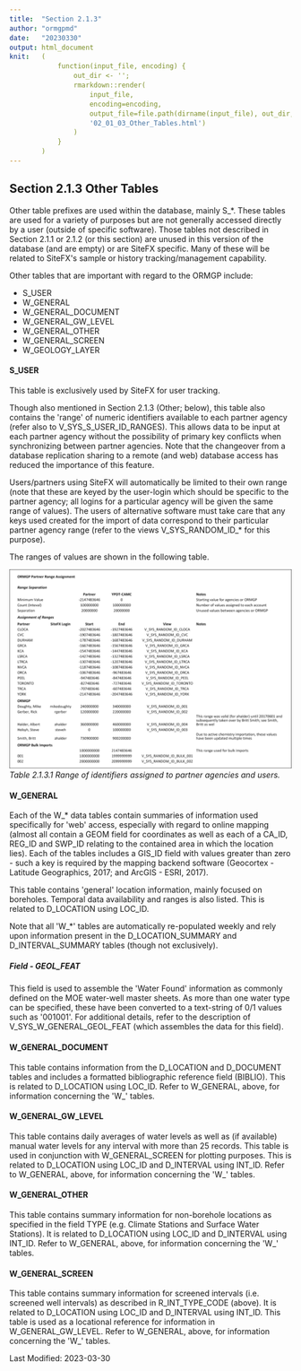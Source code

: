 ```yaml
---
title:  "Section 2.1.3"
author: "ormgpmd"
date:   "20230330"
output: html_document
knit:   (
            function(input_file, encoding) {
                out_dir <- '';
                rmarkdown::render(
                    input_file,
                    encoding=encoding,
                    output_file=file.path(dirname(input_file), out_dir,
                    '02_01_03_Other_Tables.html')
                )
            }
        )
---
```


## Section 2.1.3 Other Tables

Other table prefixes are used within the database, mainly S_\*.  These tables are used for a variety of purposes but are not generally accessed directly by a user (outside of specific software).  Those tables not described in Section 2.1.1 or 2.1.2 (or this section) are unused in this version of the database (and are empty) or are SiteFX specific.  Many of these will be related to SiteFX's sample or history tracking/management capability.  

Other tables that are important with regard to the ORMGP include:

* S_USER
* W_GENERAL
* W_GENERAL_DOCUMENT
* W_GENERAL_GW_LEVEL
* W_GENERAL_OTHER
* W_GENERAL_SCREEN
* W_GEOLOGY_LAYER

#### S_USER

This table is exclusively used by SiteFX for user tracking.

Though also mentioned in Section 2.1.3 (Other; below), this table also contains the 'range' of numeric identifiers available to each partner agency (refer also to V_SYS_S_USER_ID_RANGES).  This allows data to be input at each partner agency without the possibility of primary key conflicts when synchronizing between partner agencies.  Note that the changeover from a database replication sharing to a remote (and web) database access has reduced the importance of this feature.

Users/partners using SiteFX will automatically be limited to their own range
(note that these are keyed by the user-login which should be specific to the
partner agency; all logins for a particular agency will be given the same
range of values).  The users of alternative software must take care that any
keys used created for the import of data correspond to their particular
partner agency range (refer to the views V_SYS_RANDOM_ID_\* for this purpose).  

The ranges of values are shown in the following table.

![Table 2.1.3.1 Range of identifiers assigned to partner agencies and users](t02_01_03_01.jpg)
*Table 2.1.3.1 Range of identifiers assigned to partner agencies and users.*

#### W_GENERAL

Each of the W_\* data tables contain summaries of information used specifically for 'web' access, especially with regard to online mapping (almost all contain a GEOM field for coordinates as well as each of a CA_ID, REG_ID and SWP_ID relating to the contained area in which the location lies).  Each of the tables includes a GIS_ID field with values greater than zero - such a key is required by the mapping backend software (Geocortex - Latitude Geographics, 2017; and ArcGIS - ESRI, 2017).

This table contains 'general' location information, mainly focused on boreholes.  Temporal data availability and ranges is also listed.  This is related to D_LOCATION using LOC_ID.

Note that all 'W_*' tables are automatically re-populated weekly and rely upon information present in the D_LOCATION_SUMMARY and D_INTERVAL_SUMMARY tables (though not exclusively).

##### Field - GEOL_FEAT

This field is used to assemble the 'Water Found' information as commonly
defined on the MOE water-well master sheets.  As more than one water type can
be specified, these have been converted to a text-string of 0/1 values such
as '001001'.  For additional details, refer to the description of
V_SYS_W_GENERAL_GEOL_FEAT (which assembles the data for this field).

#### W_GENERAL_DOCUMENT

This table contains information from the D_LOCATION and D_DOCUMENT tables and includes a formatted bibliographic reference field (BIBLIO).  This is related to D_LOCATION using LOC_ID.  Refer to W_GENERAL, above, for information concerning the 'W_' tables.

#### W_GENERAL_GW_LEVEL

This table contains daily averages of water levels as well as (if available) manual water levels for any interval with more than 25 records.  This table is used in conjunction with W_GENERAL_SCREEN for plotting purposes.   This is related to D_LOCATION using LOC_ID and D_INTERVAL using INT_ID.  Refer to W_GENERAL, above, for information concerning the 'W_' tables.

#### W_GENERAL_OTHER

This table contains summary information for non-borehole locations as specified in the field TYPE (e.g. Climate Stations and Surface Water Stations).  It is related to D_LOCATION using LOC_ID and D_INTERVAL using INT_ID.  Refer to W_GENERAL, above, for information concerning the 'W_' tables.

#### W_GENERAL_SCREEN

This table contains summary information for screened intervals (i.e. screened well intervals) as described in R_INT_TYPE_CODE (above).  It is related to D_LOCATION using LOC_ID and D_INTERVAL using INT_ID.  This table is used as a locational reference for information in W_GENERAL_GW_LEVEL.  Refer to W_GENERAL, above, for information concerning the 'W_' tables.

Last Modified: 2023-03-30

